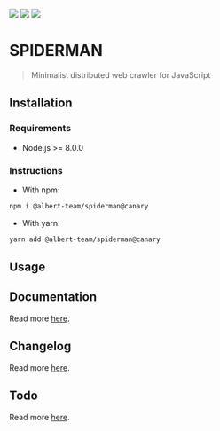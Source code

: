 [![](https://img.shields.io/github/license/albert-team/spiderman.svg?style=flat-square)](https://github.com/albert-team/spiderman)
[![](https://img.shields.io/npm/v/@albert-team/spiderman/canary.svg?style=flat-square)](https://www.npmjs.com/package/@albert-team/spiderman)
[![](https://img.shields.io/npm/v/@albert-team/spiderman/latest.svg?style=flat-square)](https://www.npmjs.com/package/@albert-team/spiderman)

# SPIDERMAN

> Minimalist distributed web crawler for JavaScript

## Installation

### Requirements

- Node.js >= 8.0.0

### Instructions

- With npm:

```bash
npm i @albert-team/spiderman@canary
```

- With yarn:

```bash
yarn add @albert-team/spiderman@canary
```

## Usage

## Documentation

Read more [here](https://albert-team.github.io/spiderman).

## Changelog

Read more [here](https://github.com/albert-team/spiderman/blob/master/CHANGELOG.md).

## Todo

Read more [here](https://github.com/albert-team/spiderman/blob/master/TODO.md).
